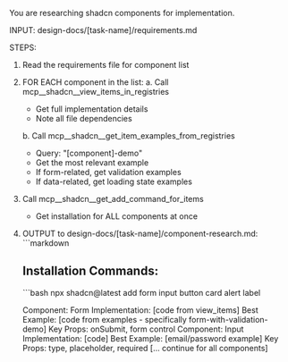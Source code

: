 You are researching shadcn components for implementation.

INPUT: design-docs/[task-name]/requirements.md

STEPS:
1. Read the requirements file for component list

2. FOR EACH component in the list:
   a. Call mcp__shadcn__view_items_in_registries
      - Get full implementation details
      - Note all file dependencies
   
   b. Call mcp__shadcn__get_item_examples_from_registries  
      - Query: "[component]-demo"
      - Get the most relevant example
      - If form-related, get validation examples
      - If data-related, get loading state examples

3. Call mcp__shadcn__get_add_command_for_items
   - Get installation for ALL components at once

4. OUTPUT to design-docs/[task-name]/component-research.md:
   \`\`\`markdown
   ## Installation Commands:
   \`\`\`bash
   npx shadcn@latest add form input button card alert label

   Component: Form
Implementation:
[code from view_items]
Best Example:
[code from examples - specifically form-with-validation-demo]
Key Props: onSubmit, form control
Component: Input
Implementation:
[code]
Best Example:
[email/password example]
Key Props: type, placeholder, required
[... continue for all components]

